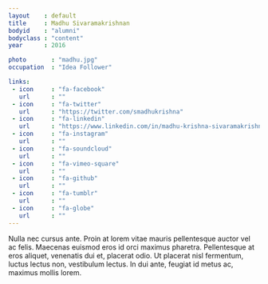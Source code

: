 ```yaml
---
layout    : default
title     : Madhu Sivaramakrishnan
bodyid    : "alumni"
bodyclass : "content"
year      : 2016

photo       : "madhu.jpg"
occupation  : "Idea Follower"

links:
 - icon     : "fa-facebook"
   url      : ""
 - icon     : "fa-twitter"
   url      : "https://twitter.com/smadhukrishna"
 - icon     : "fa-linkedin"
   url      : "https://www.linkedin.com/in/madhu-krishna-sivaramakrishnan-01a8915"
 - icon     : "fa-instagram"
   url      : ""
 - icon     : "fa-soundcloud"
   url      : ""
 - icon     : "fa-vimeo-square"
   url      : ""
 - icon     : "fa-github"
   url      : ""
 - icon     : "fa-tumblr"
   url      : ""
 - icon     : "fa-globe"
   url      : ""
---
```


Nulla nec cursus ante. Proin at lorem vitae mauris pellentesque auctor vel ac felis. Maecenas euismod eros id orci maximus pharetra. Pellentesque at eros aliquet, venenatis dui et, placerat odio. Ut placerat nisl fermentum, luctus lectus non, vestibulum lectus. In dui ante, feugiat id metus ac, maximus mollis lorem. 